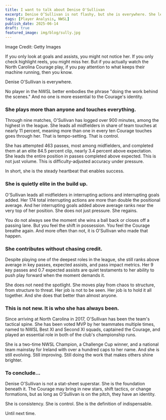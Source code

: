 ```yaml
---
title: I want to talk about Denise O'Sullivan
excerpt: Denise O’Sullivan is not flashy, but she is everywhere. She leads all midfielders in touches, pass efficiency, and defensive interruptions. She does not need the spotlight to dominate a game, she just does the work that holds it all together. If the Courage have an identity, it starts with her.
tags: [Player Analysis, NWSL]
publish_date: 2025-06-14
draft: true
featured_image: img/blog/sully.jpg
---
```

<p class="text-small">Image Credit: Getty Images</p>

If you only look at goals and assists, you might not notice her. If you only check highlight reels, you might miss her. But if you actually watch the North Carolina Courage play, if you pay attention to what keeps their machine running, then you know.

Denise O'Sullivan is everywhere.

No player in the NWSL better embodies the phrase "doing the work behind the scenes." And no one is more essential to the Courage's identity.

### She plays more than anyone and touches everything.

Through nine matches, O'Sullivan has logged over 900 minutes, among the highest in the league. She leads all midfielders in share of team touches at nearly 11 percent, meaning more than one in every ten Courage touches goes through her. That is tempo-setting. That is control.

She has attempted 463 passes, most among midfielders, and completed them at an elite 84.5 percent clip, nearly 3.4 percent above expectation. She leads the entire position in passes completed above expected. This is not just volume. This is difficulty-adjusted accuracy under pressure.

In short, she is the steady heartbeat that enables success.

### She is quietly elite in the build up.

O'Sullivan leads all midfielders in interrupting actions and interrupting goals added. Her 174 total interrupting actions are more than double the positional average. And her interrupting goals added above average ranks near the very top of her position. She does not just pressure. She regains.

You do not always see the moment she wins a ball back or closes off a passing lane. But you feel the shift in possession. You feel the Courage breathe again. And more often than not, it is O'Sullivan who made that happen.

### She contributes without chasing credit.

Despite playing one of the deepest roles in the league, she still ranks above average in key passes, expected assists, and pass impact metrics. Her 9 key passes and 0.7 expected assists are quiet testaments to her ability to push play forward when the moment demands it.

She does not need the spotlight. She moves play from chaos to structure, from structure to threat. Her job is not to be seen. Her job is to hold it all together. And she does that better than almost anyone.

### This is not new. It is who she has always been.

Since arriving at North Carolina in 2017, O'Sullivan has been the team's tactical spine. She has been voted MVP by her teammates multiple times, named to NWSL Best XI and Second XI squads, captained the Courage, and played an essential role in both of the club's championship runs.

She is a two-time NWSL Champion, a Challenge Cup winner, and a national team mainstay for Ireland with over a hundred caps to her name. And she is still evolving. Still improving. Still doing the work that makes others shine brighter.

### To conclude...

Denise O'Sullivan is not a stat-sheet superstar. She is the foundation beneath it. The Courage may bring in new stars, shift tactics, or change formations, but as long as O'Sullivan is on the pitch, they have an identity.

She is consistency. She is control. She is the definition of indispensable.

Until next time.